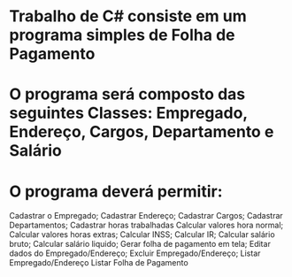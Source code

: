 # Trabalho de C# consiste em um programa simples de Folha de Pagamento
# O programa será composto das seguintes Classes: Empregado, Endereço, Cargos, Departamento e Salário
# O programa deverá permitir:
  Cadastrar o Empregado;
  Cadastrar Endereço;
  Cadastrar Cargos;
  Cadastrar Departamentos;
  Cadastrar horas trabalhadas
  Calcular valores hora normal;
  Calcular valores horas extras;
  Calcular INSS;
  Calcular IR;
  Calcular salário bruto;
  Calcular salário liquido;
  Gerar folha de pagamento em tela;
  Editar dados do Empregado/Endereço;
  Excluir Empregado/Endereço;
  Listar Empregado/Endereço
  Listar Folha de Pagamento
